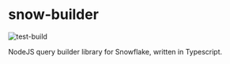 # snow-builder

![test-build](https://github.com/j-dumbell/snow-builder/actions/workflows/test.yml/badge.svg?branch=main)

NodeJS query builder library for Snowflake, written in Typescript.
